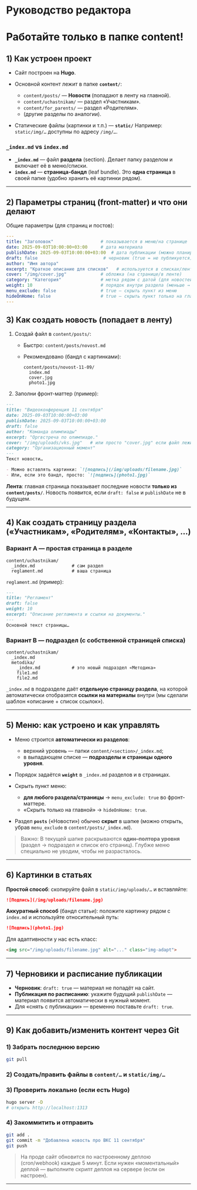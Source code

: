 # Руководство редактора
# Работайте только в папке content!

## 1) Как устроен проект

* Сайт построен на **Hugo**.
* Основной контент лежит в папке **`content/`**:

  * `content/posts/` — **Новости** (попадают в ленту на главной).
  * `content/uchastnikam/` — раздел «Участникам».
  * `content/for_parents/` — раздел «Родителям».
  * (другие разделы по аналогии).
* Статические файлы (картинки и т.п.) — **`static/`**
  Например: `static/img/…` доступны по адресу `/img/…`.

### `_index.md` vs `index.md`

* **`_index.md`** — файл **раздела** (section). Делает папку разделом и включает её в меню/списки.
* **`index.md`** — **страница-бандл** (leaf bundle). Это **одна страница** в своей папке (удобно хранить её картинки рядом).

---

## 2) Параметры страниц (front-matter) и что они делают

Общие параметры (для страниц и постов):

```yaml
---
title: "Заголовок"                  # показывается в меню/на странице
date: 2025-09-03T10:00:00+03:00     # дата материала
publishDate: 2025-09-03T10:00:00+03:00  # дата публикации (можно планировать в будущее)
draft: false                         # черновик (true = не публикуется)
author: "Имя автора"
excerpt: "Краткое описание для списков"   # используется в списках/лентах
cover: "/img/cover.jpg"             # обложка (на странице/в ленте)
category: "Категория"               # метка рядом с датой (для новостей)
weight: 10                          # порядок внутри раздела (меньше → выше)
menu_exclude: false                 # true — скрыть пункт из меню
hideOnHome: false                   # true — скрыть пункт только на главной
---
```

## 3) Как создать **новость** (попадает в ленту)

1. Создай файл в `content/posts/`:

   * Быстро: `content/posts/novost.md`
   * Рекомендовано (бандл с картинками):

     ```
     content/posts/novost-11-09/
       index.md
       cover.jpg
       photo1.jpg
     ```
2. Заполни фронт-маттер (пример):

```markdown
---
title: "Видеоконференция 11 сентября"
date: 2025-09-03T10:00:00+03:00
publishDate: 2025-09-03T10:00:00+03:00
draft: false
author: "Команда олимпиады"
excerpt: "Оргвстреча по олимпиаде."
cover: "/img/uploads/vks.jpg"   # или просто "cover.jpg" если файл лежит рядом (в бандле)
category: "Организационный момент"
---
Текст новости…

- Можно вставлять картинки: `![подпись](/img/uploads/filename.jpg)`
- Или, если это бандл, просто: `![подпись](photo1.jpg)`
```

**Лента**: главная страница показывает последние новости **только из `content/posts/`**.
Новость появится, если `draft: false` и `publishDate` не в будущем.

---

## 4) Как создать **страницу раздела** («Участникам», «Родителям», «Контакты», …)

### Вариант A — простая страница в разделе

```
content/uchastnikam/
  _index.md              # сам раздел
  reglament.md           # ваша страница
```

`reglament.md` (пример):

```markdown
---
title: "Регламент"
draft: false
weight: 10
excerpt: "Описание регламента и ссылки на документы."
---
Основной текст страницы…
```

### Вариант B — подраздел (с собственной страницей списка)

```
content/uchastnikam/
  _index.md
  metodika/
    _index.md            # это новый подраздел «Методика»
    file1.md
    file2.md
```

`_index.md` в подразделе даёт **отдельную страницу раздела**, на которой автоматически отобразятся **ссылки на материалы** внутри (мы сделали шаблон «описание + список ссылок»).

---

## 5) Меню: как устроено и как управлять

* Меню строится **автоматически из разделов**:

  * верхний уровень — папки `content/<section>/_index.md`;
  * в выпадающем списке — **подразделы и страницы одного уровня**.
* Порядок задаётся **`weight`** в `_index.md` разделов и в страницах.
* Скрыть пункт меню:
  
  * **для любого раздела/страницы** → `menu_exclude: true` во фронт-маттере.
  * «Скрыть только на главной» → `hideOnHome: true`.
* Раздел **`posts`** («Новости») обычно **скрыт** в шапке (можно открыть, убрав `menu_exclude` в `content/posts/_index.md`).

> Важно: В текущей шапке раскрываются **один–полтора уровня** (раздел → подраздел и список его страниц). Глубже меню специально не уводим, чтобы не разрасталось.

---

## 6) Картинки в статьях

**Простой способ**: скопируйте файл в `static/img/uploads/…` и вставляйте:

```md
![Подпись](/img/uploads/filename.jpg)
```

**Аккуратный способ** (бандл статьи): положите картинку рядом c `index.md` и используйте относительный путь:

```md
![Подпись](photo1.jpg)
```

Для адаптивности у нас есть класс:

```html
<img src="/img/uploads/filename.jpg" alt="..." class="img-adapt">
```

---

## 7) Черновики и расписание публикации

* **Черновик**: `draft: true` — материал не попадёт на сайт.
* **Публикация по расписанию**: укажите будущий `publishDate` — материал появится автоматически в нужный момент.
* Для «снять с публикации» — временно поставьте `draft: true`.

---

## 9) Как добавить/изменить контент через Git

### 1) Забрать последнюю версию

```bash
git pull
```

### 2) Создать/править файлы в `content/…` и `static/img/…`

### 3) Проверить локально (если есть Hugo)

```bash
hugo server -D
# открыть http://localhost:1313
```

### 4) Закоммитить и отправить

```bash
git add .
git commit -m "Добавлена новость про ВКС 11 сентября"
git push
```

> На проде сайт обновится по настроенному деплою (cron/webhook) каждые 5 минут. Если нужен «моментальный» деплой — выполните скрипт деплоя на сервере (если он настроен).

---
